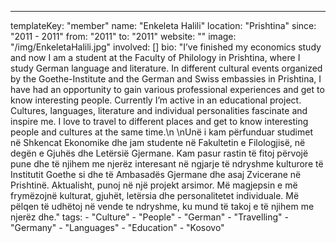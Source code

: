 ---
  templateKey: "member"
  name: "Enkeleta Halili"
  location: "Prishtina"
  since: "2011 - 2011"
  from: "2011"
  to: "2011"
  website: ""
  image: "/img/EnkeletaHalili.jpg"
  involved: []
  bio: "I’ve finished my economics study and now I am a student at the Faculty of Philology in Prishtina, where I study German language and literature. In different cultural events organized by the Goethe-Institute and the German and Swiss embassies in Prishtina, I have had an opportunity to gain various professional experiences and get to know interesting people. Currently I’m active in an educational project. Cultures, languages, literature and individual personalities fascinate and inspire me. I love to travel to different places and get to know interesting people and cultures at the same time.\n \nUnë i kam përfunduar studimet në Shkencat Ekonomike dhe jam studente në Fakultetin e Filologjisë, në degën e Gjuhës dhe Letërsië Gjermane. Kam pasur rastin të fitoj përvojë pune dhe të njihem me njerëz interesant në ngjarje të ndryshme kulturore të Institutit Goethe si dhe të Ambasadës Gjermane dhe asaj Zvicerane në Prishtinë. Aktualisht, punoj në një projekt arsimor. Më magjepsin e më frymëzojnë kulturat, gjuhët, letërsia dhe personalitetet individuale. Më pëlqen të udhëtoj në vende te ndryshme, ku mund të takoj e të njihem me njerëz dhe."
  tags: 
    - "Culture"
    - "People"
    - "German"
    - "Travelling"
    - "Germany"
    - "Languages"
    - "Education"
    - "Kosovo"
